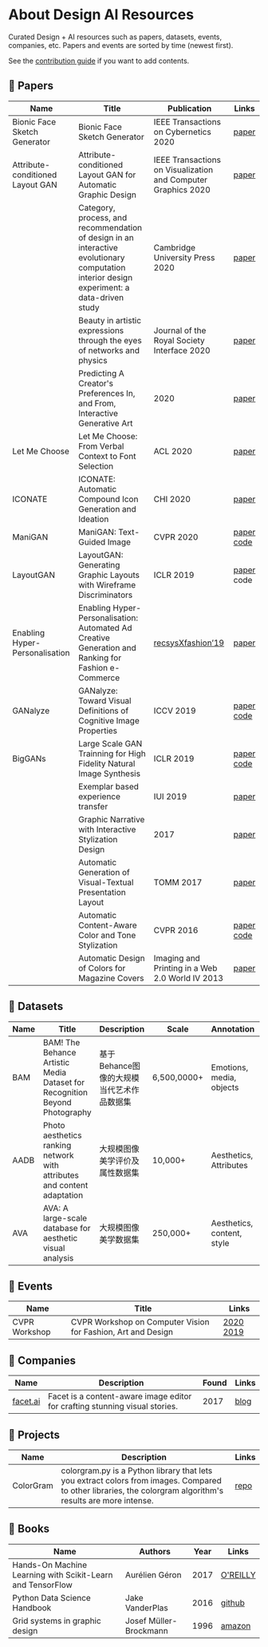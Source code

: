 # About Design AI Resources

Curated Design + AI resources such as papers, datasets, events, companies, etc. Papers and events are sorted by time (newest first). 

See the [contribution guide](contribute-guide.md) if you want to add contents.

## 📃 Papers

| Name | Title | Publication | Links |  
| --- | --- | --- | --- |  
| Bionic Face Sketch Generator | Bionic Face Sketch Generator | IEEE Transactions on Cybernetics 2020 | [paper](https://ieeexplore.ieee.org/document/8764602) |  
| Attribute-conditioned Layout GAN | Attribute-conditioned Layout GAN for Automatic Graphic Design | IEEE Transactions on Visualization and Computer Graphics 2020 | [paper](https://www.researchgate.net/publication/341845193_Attribute-conditioned_Layout_GAN_for_Automatic_Graphic_Design) | 
|  | Category, process, and recommendation of design in an interactive evolutionary computation interior design experiment: a data-driven study | Cambridge University Press 2020 | [paper](https://doi.org/10.1017/S0890060420000050) |  
|  | Beauty in artistic expressions through the eyes of networks and physics | Journal of the Royal Society Interface  2020 | [paper](https://royalsocietypublishing.org/doi/pdf/10.1098/rsif.2019.0686) |  
|  | Predicting A Creator's Preferences In, and From, Interactive Generative Art | 2020 | [paper](https://arxiv.org/pdf/2003.01274.pdf) |  
| Let Me Choose | Let Me Choose: From Verbal Context to Font Selection | ACL 2020 | [paper](https://arxiv.org/pdf/2005.01151.pdf) |  
| ICONATE | ICONATE: Automatic Compound Icon Generation and Ideation | CHI 2020 | [paper](http://nxzhao.com/projects/ICONATE/) |  
| ManiGAN | ManiGAN: Text-Guided Image | CVPR 2020 |  [paper](https://arxiv.org/abs/1912.06203) [code](https://github.com/mrlibw/ManiGAN)|  
| LayoutGAN | LayoutGAN: Generating Graphic Layouts with Wireframe Discriminators | ICLR 2019 |  [paper](https://arxiv.org/pdf/1901.06767.pdf) code |  
| Enabling Hyper-Personalisation | Enabling Hyper-Personalisation: Automated Ad Creative Generation and Ranking for Fashion e-Commerce  | [recsysXfashion’19](https://zalandoresearch.github.io/fashionxrecsys/) | [paper](https://arxiv.org/pdf/1908.10139.pdf) |  
| GANalyze | GANalyze: Toward Visual Definitions of Cognitive Image Properties | ICCV 2019 | [paper](https://openaccess.thecvf.com/content_ICCV_2019/papers/Goetschalckx_GANalyze_Toward_Visual_Definitions_of_Cognitive_Image_Properties_ICCV_2019_paper.pdf) [code](https://github.com/LoreGoetschalckx/GANalyze) |  
| BigGANs | Large Scale GAN Trainning for High Fidelity Natural Image Synthesis | ICLR 2019 |  [paper](https://arxiv.org/pdf/1809.11096.pdf) [code](https://artbreeder.com/browse)|  
|  | Exemplar based experience transfer | IUI 2019 | [paper](https://dl.acm.org/doi/10.1145/3301275.3302300) |  
|  | Graphic Narrative with Interactive Stylization Design | 2017 | [paper](https://arxiv.org/pdf/1712.06654.pdf) |  
| | Automatic Generation of Visual-Textual Presentation Layout | TOMM 2017 | [paper](https://www.microsoft.com/en-us/research/wp-content/uploads/2016/08/a33-yang.pdf) |
|  | Automatic Content-Aware Color and Tone Stylization | CVPR 2016 | [paper](https://www.cv-foundation.org/openaccess/content_cvpr_2016/papers/Lee_Automatic_Content-Aware_Color_CVPR_2016_paper.pdf) [code](https://github.com/jinyu121/ACACTS) |  
|  | Automatic Design of Colors for Magazine Covers | Imaging and Printing in a Web 2.0 World IV 2013 | [paper](http://people.csail.mit.edu/jahanian/papers/Jahanian_ColorDesign_ADoMC_EI2013.pdf) |  

## 🎯 Datasets

| Name | Title | Description | Scale | Annotation | Year | Links |  
| --- | --- | --- | --- | --- | --- | --- |  
| BAM | BAM! The Behance Artistic Media Dataset for Recognition Beyond Photography | 基于Behance图像的大规模当代艺术作品数据集 | 6,500,0000+ | Emotions, media, objects | 2017 | [paper](https://arxiv.org/pdf/1704.08614.pdf) [download](https://bam-dataset.org/) |  
| AADB | Photo aesthetics ranking network with attributes and content adaptation | 大规模图像美学评价及属性数据集 | 10,000+ | Aesthetics, Attributes | 2016 | [paper](https://arxiv.org/pdf/1606.01621.pdf) [download](https://github.com/aimerykong/deepImageAestheticsAnalysis) |
| AVA | AVA: A large-scale database for aesthetic visual analysis | 大规模图像美学数据集 | 250,000+ | Aesthetics, content, style | 2012 |  [paper](http://refbase.cvc.uab.es/files/MMP2012a.pdf) download |  

## 🎈 Events

| Name | Title | Links |
| --- | --- | --- |  
| CVPR Workshop | CVPR Workshop on Computer Vision for Fashion, Art and Design | [2020](https://sites.google.com/view/cvcreative2020) [2019](TBA)|  

## 🏢 Companies

| Name | Description | Found | Links |
| --- | --- | --- | --- |
| [facet.ai](https://facet.ai/) | Facet is a content-aware image editor for crafting stunning visual stories. | 2017 | [blog](https://medium.com/facet-ai) |

## 📂 Projects

| Name | Description | Links |  
| --- | --- | --- |  
| ColorGram | colorgram.py is a Python library that lets you extract colors from images. Compared to other libraries, the colorgram algorithm's results are more intense. |  [repo](https://github.com/obskyr/colorgram.py) |  


## :orange_book: Books

| Name | Authors | Year | Links |  
| --- | --- | --- | --- |  
| Hands-On Machine Learning with Scikit-Learn and TensorFlow | Aurélien Géron | 2017 | [O'REILLY](https://www.oreilly.com/library/view/hands-on-machine-learning/9781491962282/) |
| Python Data Science Handbook | Jake VanderPlas | 2016 | [github](https://jakevdp.github.io/PythonDataScienceHandbook/) |  
| Grid systems in graphic design | Josef Müller-Brockmann | 1996 |  [amazon](https://www.amazon.com/Grid-systems-graphic-design-communication/dp/3721201450) |  
